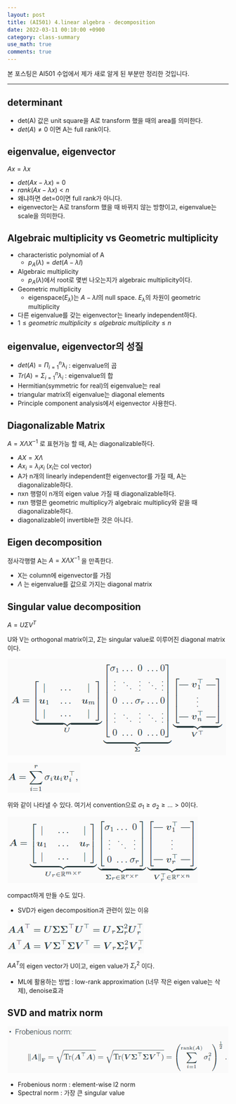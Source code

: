 ```yaml
---
layout: post
title: (AI501) 4.linear algebra - decomposition
date: 2022-03-11 00:10:00 +0900
category: class-summary
use_math: true
comments: true
---
```


본 포스팅은 AI501 수업에서 제가 새로 알게 된 부분만 정리한 것입니다.

---

## determinant

- det(A) 값은 unit square을 A로 transform 했을 때의 area를 의미한다.
- $det(A)\not ={0}$ 이면 A는 full rank이다.

## eigenvalue, eigenvector

$Ax=\lambda x$ 

- $det(Ax-\lambda x)=0$
- $rank(Ax-\lambda x)<n$
- 왜냐하면 det=0이면 full rank가 아니다.
- eigenvector는 A로 transform 했을 때 바뀌지 않는 방향이고, eigenvalue는 scale을 의미한다.

## Algebraic multiplicity vs Geometric multiplicity

- characteristic polynomial of A
  - $p_A(\lambda)=det(A-\lambda I)$
- Algebraic multiplicity
  - $p_A(\lambda)$에서 root로 몇번 나오는지가 algebraic multiplicity이다.
- Geometric multiplicity
  - eigenspace($E_\lambda$)는 $A-\lambda I$의 null space. $E_\lambda$의 차원이 geometric multiplicity
- 다른 eigenvalue를 갖는 eigenvector는 linearly independent하다.
- $1\leq geometric\;multiplicity\leq algebraic\;multiplicity\leq n$

## eigenvalue, eigenvector의 성질

- $det(A)=\Pi_{i=1}^n\lambda_i$ : eigenvalue의 곱
- $Tr(A)=\Sigma_{i=1}^n\lambda_i$ : eigenvalue의 합
- Hermitian(symmetric for real)의 eigenvalue는 real
- triangular matrix의 eigenvalue는 diagonal elements
- Principle component analysis에서 eigenvector 사용한다.

## Diagonalizable Matrix

$A=X\Lambda X^{-1}$ 로 표현가능 할 때, A는 diagonalizable하다.

- $AX=X\Lambda$
- $Ax_i=\lambda_ix_i$ ($x_i$는 col vector)
- A가 n개의 linearly independent한 eigenvector를 가질 때, A는 diagonalizable하다.
- nxn 행렬이 n개의 eigen value 가질 때 diagonalizable하다.
- nxn 행렬은 geometric multiplicy가 algebraic multiplicy와 같을 때 diagonalizable하다.
- diagonalizable이 invertible한 것은 아니다.

## Eigen decomposition

정사각행렬 A는 $A=X\Lambda X^{-1}$ 을 만족한다.

- X는 column에 eigenvector를 가짐
- $\Lambda$ 는 eigenvalue를 값으로 가지는 diagonal matrix

## Singular value decomposition

$A=U\Sigma V^T$

U와 V는 orthogonal matrix이고, $\Sigma$는 singular value로 이루어진 diagonal matrix이다.

![alt image](/public/img/220314/SVD.png)

![alt image](/public/img/220314/SVD_equation.png)

위와 같이 나타낼 수 있다. 여기서 convention으로 $\sigma_1\geq\sigma_2\geq...\gt 0$이다.

![alt image](/public/img/220314/SVD_compact.png)

compact하게 만들 수도 있다.

- SVD가 eigen decomposition과 관련이 있는 이유

![alt image](/public/img/220314/SVD_meaning.png)

$AA^T$의 eigen vector가 U이고, eigen value가 ${\Sigma_r}^2$ 이다.

- ML에 활용하는 방법 : low-rank approximation (너무 작은 eigen value는 삭제), denoise효과

## SVD and matrix norm

![alt image](/public/img/220314/SVD_norm.png)

- Frobenious norm : element-wise l2 norm
- Spectral norm : 가장 큰 singular value